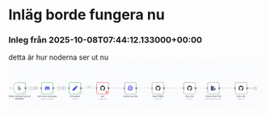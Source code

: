 # Inläg borde fungera nu
### Inleg från 2025-10-08T07:44:12.133000+00:00

detta är hur noderna ser ut nu
![test](1425388295717781518-photo.jpg)